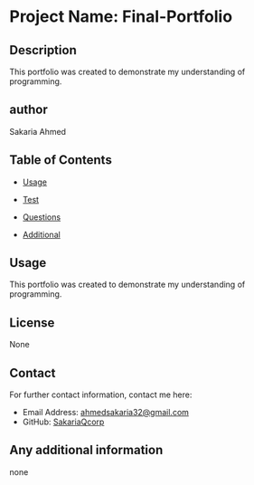 # Project Name: Final-Portfolio
 
  ## Description
  This portfolio was created to demonstrate my understanding of programming.
  ## author
  Sakaria Ahmed

  ## Table of Contents
  
  - [Usage](#usage)

  - [Test](#tests)
  
  - [Questions](#Question)
  - [Additional](#additional)


  
  ## Usage

  This portfolio was created to demonstrate my understanding of programming.

  

  ## License
  None
  

  ## Contact
  For further contact information, contact me here:
  * Email Address: ahmedsakaria32@gmail.com
  * GitHub: [SakariaQcorp](https://github.com/SakariaQcorp)
  
  ## Any additional information
  none
  

  